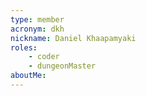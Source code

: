 ```yaml
---
type: member
acronym: dkh
nickname: Daniel Khaapamyaki
roles: 
    - coder
    - dungeonMaster
aboutMe:
---
```

